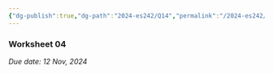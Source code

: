 ```yaml
---
{"dg-publish":true,"dg-path":"2024-es242/Q14","permalink":"/2024-es242/q14/","hide":true}
---
```


### Worksheet 04

_Due date: 12 Nov, 2024_

<!-- Applications of DFS-II -->